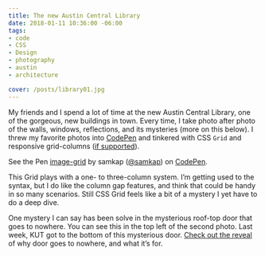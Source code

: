 ```yaml
---
title: The new Austin Central Library
date: 2018-01-11 10:36:00 -06:00
tags:
- code
- CSS
- Design
- photography
- austin
- architecture

cover: /posts/library01.jpg
---
```


My friends and I spend a lot of time at the new Austin Central Library, one of the gorgeous, new buildings in town. Every time, I take photo after photo of the walls, windows, reflections, and its mysteries (more on this below). I threw my favorite photos into [CodePen](https://codepen.io/samkap/pen/BJmaor/) and tinkered with CSS `Grid` and responsive grid-columns ([if supported](https://caniuse.com/#search=grid)).
<p data-height="700" data-theme-id="light" data-slug-hash="BJmaor" data-default-tab="result" data-user="samkap" data-embed-version="2" data-pen-title="image-grid" class="codepen">See the Pen <a href="https://codepen.io/samkap/pen/BJmaor/">image-grid</a> by samkap (<a href="https://codepen.io/samkap">@samkap</a>) on <a href="https://codepen.io">CodePen</a>.</p>
<script async src="https://production-assets.codepen.io/assets/embed/ei.js"></script>

This Grid plays with a one- to three-column system. I’m getting used to the syntax, but I do like the column gap features, and think that could be handy in so many scenarios. Still CSS Grid feels like a bit of a mystery I yet have to do a deep dive.

One mystery I can say has been solve in the mysterious roof-top door that goes to nowhere. You can see this in the top left of the second photo. Last week, KUT got to the bottom of this mysterious door. [Check out the reveal](https://kut.org/post/whats-deal-doors-nowhere-new-austin-central-library) of why door goes to nowhere, and what it’s for.
